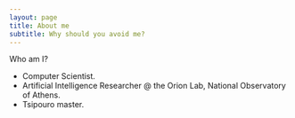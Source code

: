```yaml
---
layout: page
title: About me
subtitle: Why should you avoid me?
---
```


Who am I?

- Computer Scientist.
- Artificial Intelligence Researcher @ the Orion Lab, National Observatory of Athens.
- Tsipouro master.

